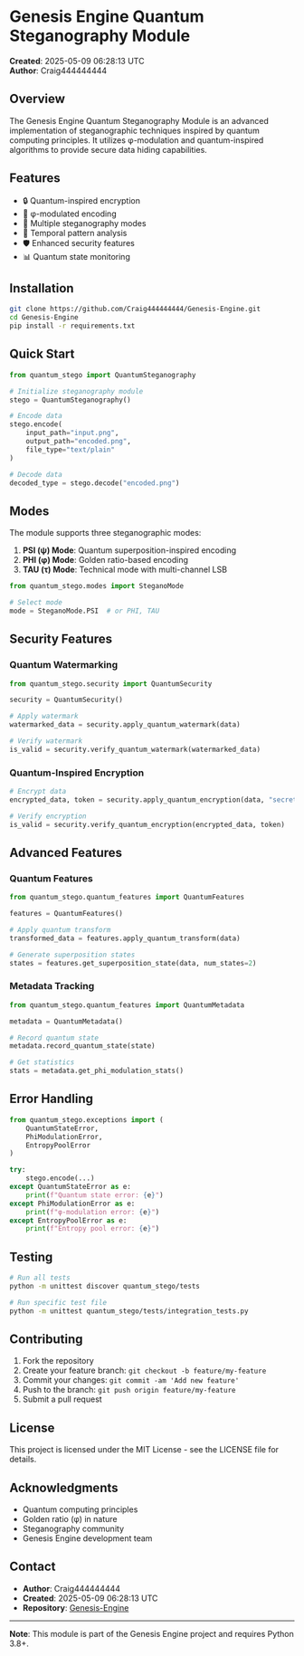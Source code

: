 # Genesis Engine Quantum Steganography Module

**Created**: 2025-05-09 06:28:13 UTC  
**Author**: Craig444444444

## Overview

The Genesis Engine Quantum Steganography Module is an advanced implementation of steganographic techniques inspired by quantum computing principles. It utilizes φ-modulation and quantum-inspired algorithms to provide secure data hiding capabilities.

## Features

- 🔒 Quantum-inspired encryption
- 🌊 φ-modulated encoding
- 🔄 Multiple steganography modes
- 🎯 Temporal pattern analysis
- 🛡️ Enhanced security features
- 📊 Quantum state monitoring

## Installation

```bash
git clone https://github.com/Craig444444444/Genesis-Engine.git
cd Genesis-Engine
pip install -r requirements.txt
```

## Quick Start

```python
from quantum_stego import QuantumSteganography

# Initialize steganography module
stego = QuantumSteganography()

# Encode data
stego.encode(
    input_path="input.png",
    output_path="encoded.png",
    file_type="text/plain"
)

# Decode data
decoded_type = stego.decode("encoded.png")
```

## Modes

The module supports three steganographic modes:

1. **PSI (ψ) Mode**: Quantum superposition-inspired encoding
2. **PHI (φ) Mode**: Golden ratio-based encoding
3. **TAU (τ) Mode**: Technical mode with multi-channel LSB

```python
from quantum_stego.modes import SteganoMode

# Select mode
mode = SteganoMode.PSI  # or PHI, TAU
```

## Security Features

### Quantum Watermarking

```python
from quantum_stego.security import QuantumSecurity

security = QuantumSecurity()

# Apply watermark
watermarked_data = security.apply_quantum_watermark(data)

# Verify watermark
is_valid = security.verify_quantum_watermark(watermarked_data)
```

### Quantum-Inspired Encryption

```python
# Encrypt data
encrypted_data, token = security.apply_quantum_encryption(data, "secret_key")

# Verify encryption
is_valid = security.verify_quantum_encryption(encrypted_data, token)
```

## Advanced Features

### Quantum Features

```python
from quantum_stego.quantum_features import QuantumFeatures

features = QuantumFeatures()

# Apply quantum transform
transformed_data = features.apply_quantum_transform(data)

# Generate superposition states
states = features.get_superposition_state(data, num_states=2)
```

### Metadata Tracking

```python
from quantum_stego.quantum_features import QuantumMetadata

metadata = QuantumMetadata()

# Record quantum state
metadata.record_quantum_state(state)

# Get statistics
stats = metadata.get_phi_modulation_stats()
```

## Error Handling

```python
from quantum_stego.exceptions import (
    QuantumStateError,
    PhiModulationError,
    EntropyPoolError
)

try:
    stego.encode(...)
except QuantumStateError as e:
    print(f"Quantum state error: {e}")
except PhiModulationError as e:
    print(f"φ-modulation error: {e}")
except EntropyPoolError as e:
    print(f"Entropy pool error: {e}")
```

## Testing

```bash
# Run all tests
python -m unittest discover quantum_stego/tests

# Run specific test file
python -m unittest quantum_stego/tests/integration_tests.py
```

## Contributing

1. Fork the repository
2. Create your feature branch: `git checkout -b feature/my-feature`
3. Commit your changes: `git commit -am 'Add new feature'`
4. Push to the branch: `git push origin feature/my-feature`
5. Submit a pull request

## License

This project is licensed under the MIT License - see the LICENSE file for details.

## Acknowledgments

- Quantum computing principles
- Golden ratio (φ) in nature
- Steganography community
- Genesis Engine development team

## Contact

- **Author**: Craig444444444
- **Created**: 2025-05-09 06:28:13 UTC
- **Repository**: [Genesis-Engine](https://github.com/Craig444444444/Genesis-Engine)

---

**Note**: This module is part of the Genesis Engine project and requires Python 3.8+.
